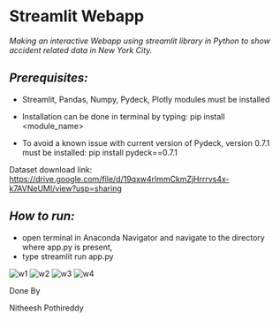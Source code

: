 # Streamlit Webapp 

 _Making an interactive Webapp using streamlit library in Python to show accident related data in New York City._

## _Prerequisites:_
- Streamlit, Pandas, Numpy, Pydeck, Plotly modules must be installed

- Installation can be done in  terminal by typing:
pip install <module_name> 

- To avoid a known issue with current version of Pydeck, version 0.7.1 must be installed:
pip install pydeck==0.7.1

Dataset download link:
https://drive.google.com/file/d/19qxw4rlmmCkmZjHrrrvs4x-k7AVNeUMI/view?usp=sharing

## _How to run:_

- open terminal in Anaconda Navigator and navigate to the directory where app.py is present,
- type streamlit run app.py


![w1](https://user-images.githubusercontent.com/113423102/189865832-506996cb-a34e-4c49-a348-94ba24bf4a69.jpg)
![w2](https://user-images.githubusercontent.com/113423102/189865854-ec5a8e2a-0208-4fdd-9902-a5ad4a7910c9.jpg)
![w3](https://user-images.githubusercontent.com/113423102/189865887-b0b79c6d-0690-4a57-949f-10f958ca00a9.jpg)
![w4](https://user-images.githubusercontent.com/113423102/189865908-1e8c10fa-90a1-4815-8540-d7846b65cd53.jpg)

Done By

Nitheesh Pothireddy
